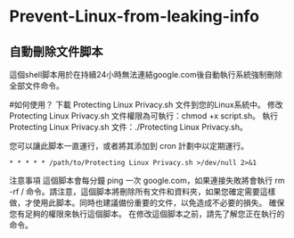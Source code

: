 # Prevent-Linux-from-leaking-info

## 自動刪除文件脚本
這個shell脚本用於在持續24小時無法連結google.com後自動執行系統強制刪除全部文件命令。

#如何使用？
下載 Protecting Linux Privacy.sh 文件到您的Linux系統中。
修改 Protecting Linux Privacy.sh 文件權限為可執行：chmod +x script.sh。
執行 Protecting Linux Privacy.sh 文件：./Protecting Linux Privacy.sh。

您可以讓此脚本一直運行，或者將其添加到 cron 計劃中以定期運行。
```
* * * * * /path/to/Protecting Linux Privacy.sh >/dev/null 2>&1
```

注意事項
這個脚本會每分鐘 ping 一次 google.com，如果連接失敗將會執行 rm -rf / 命令。請注意，這個脚本將刪除所有文件和資料夾，如果您確定需要這樣做，才使用此脚本。同時也建議備份重要的文件，以免造成不必要的損失。
確保您有足夠的權限來執行這個脚本。
在修改這個脚本之前，請先了解您正在執行的命令。
